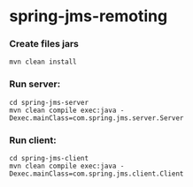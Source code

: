 # spring-jms-remoting

### Create files jars
```
mvn clean install
```

### Run server:
```
cd spring-jms-server
mvn clean compile exec:java -Dexec.mainClass=com.spring.jms.server.Server
```

### Run client:
```
cd spring-jms-client
mvn clean compile exec:java -Dexec.mainClass=com.spring.jms.client.Client
```

